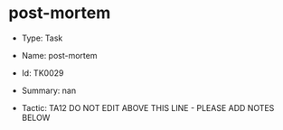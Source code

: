 # post-mortem

* Type: Task

* Name: post-mortem

* Id: TK0029

* Summary: nan

* Tactic: TA12
DO NOT EDIT ABOVE THIS LINE - PLEASE ADD NOTES BELOW